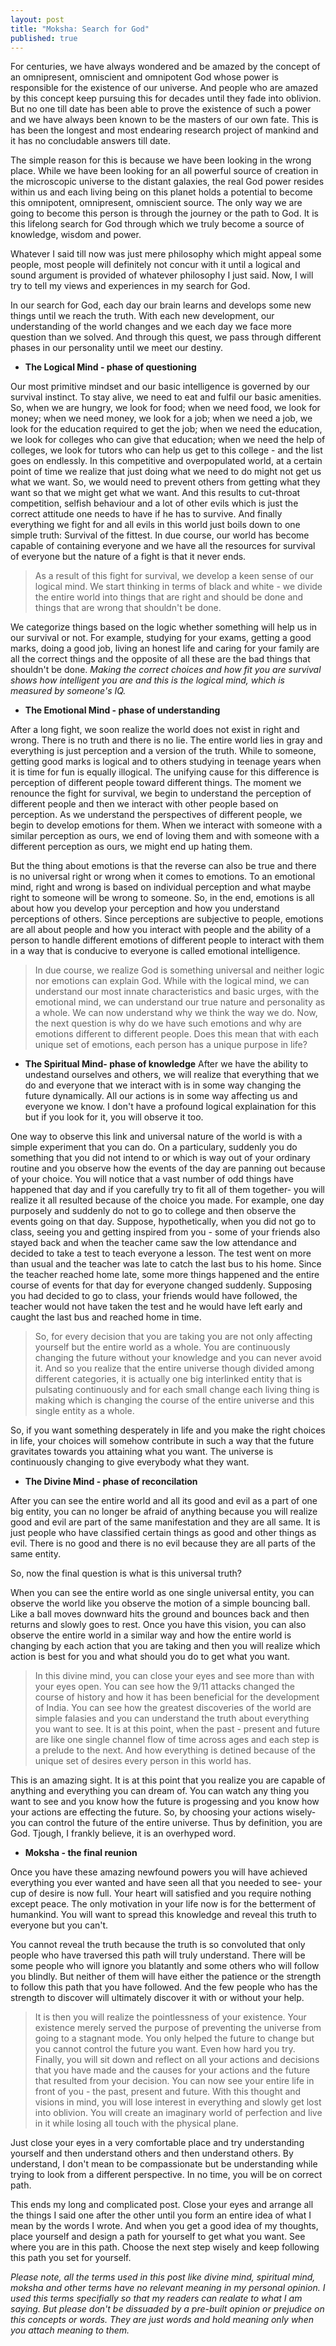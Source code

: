 ```yaml
---
layout: post
title: "Moksha: Search for God"
published: true
---
```




For centuries, we have always wondered and be amazed by the concept of an omnipresent, omniscient and omnipotent God whose power is responsible for the existence of our universe. And people who are amazed by this concept keep pursuing this for decades until they fade into oblivion. But no one till date has been able to prove the existence of such a power and we have always been known to be the masters of our own fate. This is has been the longest and most endearing research project of mankind and it has no concludable answers till date.

The simple reason for this is because we have been looking in the wrong place. While we have been looking for an all powerful source of creation in the microscopic universe to the distant galaxies, the real God power resides within us and each living being on this planet holds a potential to become this omnipotent, omnipresent, omniscient source. The only way we are going to become this person is through the journey or the path to God. It is this lifelong search for God through which we truly become a source of knowledge, wisdom and power. 

Whatever I said till now was just mere philosophy which might appeal some people, most people will definitely not concur with it until a logical and sound argument is provided of whatever philosophy I just said. Now, I will try to tell my views and experiences in my search for God.

In our search for God, each day our brain learns and develops some new things until we reach the truth. With each new development, our understanding of the world changes and we each day we face more question than we solved. And through this quest, we pass through different phases in our personality until we meet our destiny.

- **The Logical Mind - phase of questioning**

Our most primitive mindset and our basic intelligence is governed by our survival instinct. To stay alive, we need to eat and fulfil our basic amenities. So, when we are hungry, we look for food; when we need food, we look for money; when we need money, we look for a job; when we need a job, we look for the education required to get the job; when we need the education, we look for colleges who can give that education; when we need the help of colleges, we look for tutors who can help us get to this college - and the list goes on endlessly. In this competitive and overpopulated world, at a certain point of time we realize that just doing what we need to do might not get us what we want. So, we would need to prevent others from getting what they want so that we might get what we want. And this results to cut-throat competition, selfish behaviour and a lot of other evils which is just the correct attitude one needs to have if he has to survive. And finally everything we fight for and all evils in this world just boils down to one simple truth: Survival of the fittest. In due course, our world has become capable of containing everyone and we have all the resources for survival of everyone but the nature of a fight is that it never ends.

>As a result of this fight for survival, we develop a keen sense of our logical mind. We start thinking in terms of black and white - we divide the entire world into things that are right and should be done and things that are wrong that shouldn't be done. 

We categorize things based on the logic whether something will help us in our survival or not.  For example, studying for your exams, getting a good marks, doing a good job, living an honest life and caring for your family are all the correct things and the opposite of all these are the bad things that shouldn't be done. *Making the correct choices and how fit you are survival shows how intelligent you are and this is the logical mind, which is measured by someone's IQ.*

- **The Emotional Mind - phase of understanding**

After a long fight, we soon realize the world does not exist in right and wrong. There is no truth and there is no lie. The entire world lies in  gray and everything is just perception and a version of the truth. While to someone, getting good marks is logical and to others studying in teenage years when it is time for fun is equally illogical. The unifying cause for this difference is perception of different people toward different things. The moment we renounce the fight for survival, we begin to understand the perception of different people and then we interact with other people based on perception. As we understand the perspectives of different people, we begin to develop emotions for them. When we interact with someone with a similar perception as ours, we end of loving them and with someone with a different perception as ours, we might end up hating them.

But the thing about emotions is that the reverse can also be true and there is no universal right or wrong when it comes to emotions. To an emotional mind, right and wrong is based on individual perception and what maybe right to someone will be wrong to someone. So, in the end, emotions is all about how you develop your perception and how you understand perceptions of others. Since perceptions are subjective to people, emotions are all about people and how you interact with people and the ability of a person to handle different emotions of different people to interact with them in a way that is conducive to everyone is called emotional intelligence.

>In due course, we realize God is something universal and neither logic nor emotions can explain God. While with the logical mind, we can understand our most innate characteristics and basic urges, with the emotional mind, we can understand our true nature and personality as a whole. We can now understand why we think the way we do. Now, the next question is why do we have such emotions and why are emotions different to different people. Does this mean that with each unique set of emotions, each person has a unique purpose in life?

- **The Spiritual Mind- phase of knowledge**
After we have the ability to undestand ourselves and others, we will realize that everything that we do and everyone that we interact with is in some way changing the future dynamically. All our actions is in some way affecting us and everyone we know. I don't have a profound logical explaination for this but if you look for it, you will observe it too. 

One way to observe this link and universal nature of the world is with a simple experiment that you can do. On a particulary, suddenly you do something that you did not intend to or which is way out of your ordinary routine and you observe how the events of the day are panning out because of your choice. You will notice that a vast number of odd things have happened that day and if you carefully try to fit all of them together- you will realize it all resulted because of the choice you made. For example, one day purposely and suddenly do not to go to college and then observe the events going on that day. Suppose, hypothetically, when you did not go to class, seeing you and getting inspired from you - some of your friends also stayed back and when the teacher came saw the low attendance and decided to take a test to teach everyone a lesson. The test went on more than usual and the teacher was late to catch the last bus to his home. Since the teacher reached home late, some more things happened and the entire course of events for that day for everyone changed suddenly. Supposing you had decided to go to class, your friends would have followed, the teacher would not have taken the test and he would have left early and caught the last bus and reached home in time. 

>So, for every decision that you are taking you are not only affecting yourself but the entire world as a whole. You are continuously changing the future without your knowledge and you can never avoid it. And so you realize that the entire universe though divided among different categories, it is actually one big interlinked entity that is pulsating continuously and for each small change each living thing is making which is changing the course of the entire universe and this single entity as a whole.

So, if you want something desperately in life and you make the right choices in life, your choices will somehow contribute in such a way that the future gravitates towards you attaining what you want. The universe is continuously changing to give everybody what they want.

- **The Divine Mind - phase of reconcilation**

After you can see the entire world and all its good and evil as a part of one big entity, you can no longer be afraid of anything because you will realize good and evil are part of the same manifestation and they are all same. It is just people who have classified certain things as good and other things as evil. There is no good and there is no evil because they are all parts of the same entity.

So, now the final question is what is this universal truth?

When you can see the entire world as one single universal entity, you can observe the world like you observe the motion of a simple bouncing ball. Like a ball moves downward hits the ground and bounces back and then returns and slowly goes to rest. Once you have this vision, you can also observe the entire world in a similar way and how the entire world is changing by each action that you are taking and then you will realize which action is best for you and what should you do to get what you want.

> In this divine mind, you can close your eyes and see more than with your eyes open. You can see how the 9/11 attacks changed the course of history and how it has been beneficial for the development of India. You can see how the greatest discoveries of the world are simple falasies and you can understand the truth about everything you want to see. It is at this point, when the past - present and future are like one single channel flow of time across ages and each step is a prelude to the next. And how everything is detined because of the unique set of desires every person in this world has.

This is an amazing sight. It is at this point that you realize you are capable of anything and everything you can dream of. You can watch any thing you want to see and you know how the future is progessing and you know how your actions are effecting the future. So, by choosing your actions wisely- you can control the future of the entire universe. Thus by definition, you are God. Tjough, I frankly believe, it is an overhyped word.

- **Moksha - the final reunion**

Once you have these amazing newfound powers you will have achieved everything you ever wanted and have seen all that you needed to see- your cup of desire is now full. Your heart will satisfied and you require nothing except peace.
The only motivation in your life now is for the betterment of humankind. You will want to spread this knowledge and reveal this truth to everyone but you can't. 

You cannot reveal the truth because the truth is so convoluted that only people who have traversed this path will truly understand. There will be some people who will ignore you blatantly and some others who will follow you blindly. But neither of them will have either the patience or the strength to follow this path that you have followed. And the few people who has the strength to discover will ultimately discover it with or without your help.

>It is then you will realize the pointlessness of your existence. Your existence merely served the purpose of preventing the universe from going to a stagnant mode. You only helped the future to change but you cannot control the future you want. Even how hard you try. Finally, you will sit down and reflect on all your actions and decisions that you have made and the causes for your actions and the future that resulted from your decision. You can now see your entire life in front of you - the past, present and future. With this thought and visions in mind, you will lose interest in everything and slowly get lost into oblivion. You will create an imaginary world of perfection and live in it while losing all touch with the physical plane. 

Just close your eyes in a very comfortable place and try understanding yourself and then understand others and then understand others. By understand, I don't mean to be compassionate but be understanding while trying to look from a different perspective. In no time, you will be on correct path.

This ends my long and complicated post.
Close your eyes and arrange all the things I said one after the other until you form an entire idea of what I mean by the words I wrote. And when you get a good idea of my thoughts, place yourself and design a path for yourself to get what you want. See where you are in this path. Choose the next step wisely and keep following this path you set for yourself.

*Please note, all the terms used in this post like divine mind, spiritual mind, moksha and other terms have no relevant meaning in my personal opinion. I used this terms specifially so that my readers can realate to what I am saying. But please don't be dissuaded by a pre-built opinion or prejudice on this concepts or words. They are just words and hold meaning only when you attach meaning to them.*


